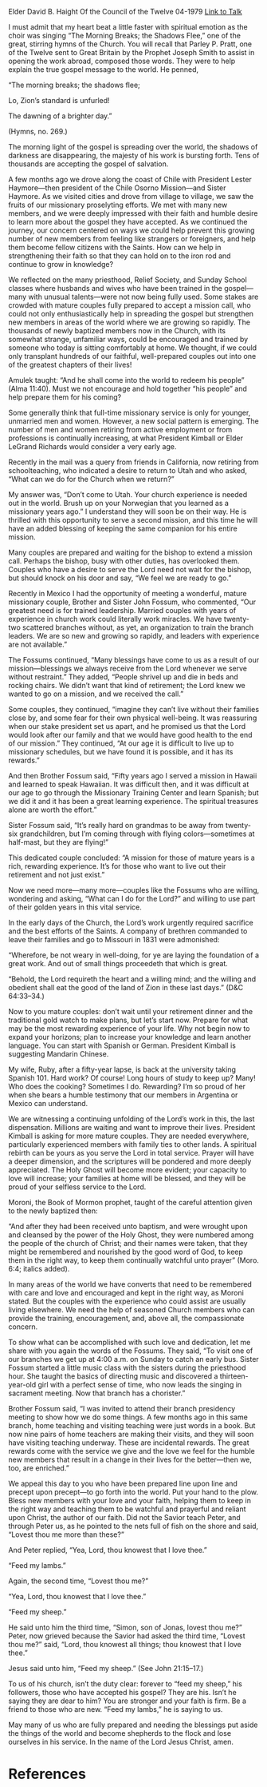 Elder David B. Haight
Of the Council of the Twelve
04-1979
[Link to Talk](https://www.churchofjesuschrist.org/study/general-conference/1979/04/feed-my-sheep?lang=eng)

I must admit that my heart beat a little faster with spiritual emotion as the choir was singing “The Morning Breaks; the Shadows Flee,” one of the great, stirring hymns of the Church. You will recall that Parley P. Pratt, one of the Twelve sent to Great Britain by the Prophet Joseph Smith to assist in opening the work abroad, composed those words. They were to help explain the true gospel message to the world. He penned,





“The morning breaks; the shadows flee;

Lo, Zion’s standard is unfurled!

The dawning of a brighter day.”





(Hymns, no. 269.)





The morning light of the gospel is spreading over the world, the shadows of darkness are disappearing, the majesty of his work is bursting forth. Tens of thousands are accepting the gospel of salvation.

A few months ago we drove along the coast of Chile with President Lester Haymore—then president of the Chile Osorno Mission—and Sister Haymore. As we visited cities and drove from village to village, we saw the fruits of our missionary proselyting efforts. We met with many new members, and we were deeply impressed with their faith and humble desire to learn more about the gospel they have accepted. As we continued the journey, our concern centered on ways we could help prevent this growing number of new members from feeling like strangers or foreigners, and help them become fellow citizens with the Saints. How can we help in strengthening their faith so that they can hold on to the iron rod and continue to grow in knowledge?

We reflected on the many priesthood, Relief Society, and Sunday School classes where husbands and wives who have been trained in the gospel—many with unusual talents—were not now being fully used. Some stakes are crowded with mature couples fully prepared to accept a mission call, who could not only enthusiastically help in spreading the gospel but strengthen new members in areas of the world where we are growing so rapidly. The thousands of newly baptized members now in the Church, with its somewhat strange, unfamiliar ways, could be encouraged and trained by someone who today is sitting comfortably at home. We thought, if we could only transplant hundreds of our faithful, well-prepared couples out into one of the greatest chapters of their lives!

Amulek taught: “And he shall come into the world to redeem his people” (Alma 11:40). Must we not encourage and hold together “his people” and help prepare them for his coming?

Some generally think that full-time missionary service is only for younger, unmarried men and women. However, a new social pattern is emerging. The number of men and women retiring from active employment or from professions is continually increasing, at what President Kimball or Elder LeGrand Richards would consider a very early age.

Recently in the mail was a query from friends in California, now retiring from schoolteaching, who indicated a desire to return to Utah and who asked, “What can we do for the Church when we return?”

My answer was, “Don’t come to Utah. Your church experience is needed out in the world. Brush up on your Norwegian that you learned as a missionary years ago.” I understand they will soon be on their way. He is thrilled with this opportunity to serve a second mission, and this time he will have an added blessing of keeping the same companion for his entire mission.

Many couples are prepared and waiting for the bishop to extend a mission call. Perhaps the bishop, busy with other duties, has overlooked them. Couples who have a desire to serve the Lord need not wait for the bishop, but should knock on his door and say, “We feel we are ready to go.”

Recently in Mexico I had the opportunity of meeting a wonderful, mature missionary couple, Brother and Sister John Fossum, who commented, “Our greatest need is for trained leadership. Married couples with years of experience in church work could literally work miracles. We have twenty-two scattered branches without, as yet, an organization to train the branch leaders. We are so new and growing so rapidly, and leaders with experience are not available.”

The Fossums continued, “Many blessings have come to us as a result of our mission—blessings we always receive from the Lord whenever we serve without restraint.” They added, “People shrivel up and die in beds and rocking chairs. We didn’t want that kind of retirement; the Lord knew we wanted to go on a mission, and we received the call.”

Some couples, they continued, “imagine they can’t live without their families close by, and some fear for their own physical well-being. It was reassuring when our stake president set us apart, and he promised us that the Lord would look after our family and that we would have good health to the end of our mission.” They continued, “At our age it is difficult to live up to missionary schedules, but we have found it is possible, and it has its rewards.”

And then Brother Fossum said, “Fifty years ago I served a mission in Hawaii and learned to speak Hawaiian. It was difficult then, and it was difficult at our age to go through the Missionary Training Center and learn Spanish; but we did it and it has been a great learning experience. The spiritual treasures alone are worth the effort.”

Sister Fossum said, “It’s really hard on grandmas to be away from twenty-six grandchildren, but I’m coming through with flying colors—sometimes at half-mast, but they are flying!”

This dedicated couple concluded: “A mission for those of mature years is a rich, rewarding experience. It’s for those who want to live out their retirement and not just exist.”

Now we need more—many more—couples like the Fossums who are willing, wondering and asking, “What can I do for the Lord?” and willing to use part of their golden years in this vital service.

In the early days of the Church, the Lord’s work urgently required sacrifice and the best efforts of the Saints. A company of brethren commanded to leave their families and go to Missouri in 1831 were admonished:

“Wherefore, be not weary in well-doing, for ye are laying the foundation of a great work. And out of small things proceedeth that which is great.

“Behold, the Lord requireth the heart and a willing mind; and the willing and obedient shall eat the good of the land of Zion in these last days.” (D&C 64:33–34.)

Now to you mature couples: don’t wait until your retirement dinner and the traditional gold watch to make plans, but let’s start now. Prepare for what may be the most rewarding experience of your life. Why not begin now to expand your horizons; plan to increase your knowledge and learn another language. You can start with Spanish or German. President Kimball is suggesting Mandarin Chinese.

My wife, Ruby, after a fifty-year lapse, is back at the university taking Spanish 101. Hard work? Of course! Long hours of study to keep up? Many! Who does the cooking? Sometimes I do. Rewarding? I’m so proud of her when she bears a humble testimony that our members in Argentina or Mexico can understand.

We are witnessing a continuing unfolding of the Lord’s work in this, the last dispensation. Millions are waiting and want to improve their lives. President Kimball is asking for more mature couples. They are needed everywhere, particularly experienced members with family ties to other lands. A spiritual rebirth can be yours as you serve the Lord in total service. Prayer will have a deeper dimension, and the scriptures will be pondered and more deeply appreciated. The Holy Ghost will become more evident; your capacity to love will increase; your families at home will be blessed, and they will be proud of your selfless service to the Lord.

Moroni, the Book of Mormon prophet, taught of the careful attention given to the newly baptized then:

“And after they had been received unto baptism, and were wrought upon and cleansed by the power of the Holy Ghost, they were numbered among the people of the church of Christ; and their names were taken, that they might be remembered and nourished by the good word of God, to keep them in the right way, to keep them continually watchful unto prayer” (Moro. 6:4; italics added).

In many areas of the world we have converts that need to be remembered with care and love and encouraged and kept in the right way, as Moroni stated. But the couples with the experience who could assist are usually living elsewhere. We need the help of seasoned Church members who can provide the training, encouragement, and, above all, the compassionate concern.

To show what can be accomplished with such love and dedication, let me share with you again the words of the Fossums. They said, “To visit one of our branches we get up at 4:00 a.m. on Sunday to catch an early bus. Sister Fossum started a little music class with the sisters during the priesthood hour. She taught the basics of directing music and discovered a thirteen-year-old girl with a perfect sense of time, who now leads the singing in sacrament meeting. Now that branch has a chorister.”

Brother Fossum said, “I was invited to attend their branch presidency meeting to show how we do some things. A few months ago in this same branch, home teaching and visiting teaching were just words in a book. But now nine pairs of home teachers are making their visits, and they will soon have visiting teaching underway. These are incidental rewards. The great rewards come with the service we give and the love we feel for the humble new members that result in a change in their lives for the better—then we, too, are enriched.”

We appeal this day to you who have been prepared line upon line and precept upon precept—to go forth into the world. Put your hand to the plow. Bless new members with your love and your faith, helping them to keep in the right way and teaching them to be watchful and prayerful and reliant upon Christ, the author of our faith. Did not the Savior teach Peter, and through Peter us, as he pointed to the nets full of fish on the shore and said, “Lovest thou me more than these?”

And Peter replied, “Yea, Lord, thou knowest that I love thee.”

“Feed my lambs.”

Again, the second time, “Lovest thou me?”

“Yea, Lord, thou knowest that I love thee.”

“Feed my sheep.”

He said unto him the third time, “Simon, son of Jonas, lovest thou me?” Peter, now grieved because the Savior had asked the third time, “Lovest thou me?” said, “Lord, thou knowest all things; thou knowest that I love thee.”

Jesus said unto him, “Feed my sheep.” (See John 21:15–17.)

To us of his church, isn’t the duty clear: forever to “feed my sheep,” his followers, those who have accepted his gospel? They are his. Isn’t he saying they are dear to him? You are stronger and your faith is firm. Be a friend to those who are new. “Feed my lambs,” he is saying to us.

May many of us who are fully prepared and needing the blessings put aside the things of the world and become shepherds to the flock and lose ourselves in his service. In the name of the Lord Jesus Christ, amen.

# References
